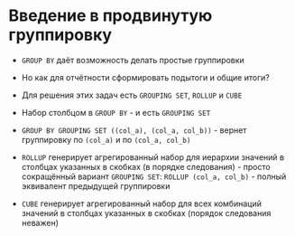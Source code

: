 # Введение в продвинутую группировку

- `GROUP BY` даёт возможность делать простые группировки
- Но как для отчётности сформировать подытоги и общие итоги?
- Для решения этих задач есть `GROUPING SET`, `ROLLUP` и `CUBE`

- Набор столбцом в `GROUP BY` - и есть `GROUPING SET`
- `GROUP BY GROUPING SET ((col_a), (col_a, col_b))` - вернет группировку по `(col_a)` и по
`(col_a, col_b)`
- `ROLLUP` генерирует агрегированный набор для иерархии значений в столбцах указанных в скобках
  (в порядке следования) - просто сокращённый вариант `GROUPING SET`:
  `ROLLUP (col_a, col_b)` - полный эквивалент предыдущей группировки
- `CUBE` генерирует агрегированный набор для всех комбинаций значений в столбцах указанных в
скобках (порядок следования неважен)
